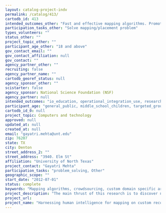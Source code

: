 ```yaml
---
layout: catalog-project-indv
permalink: /catalog/413/
cartodb_id: 413
intended_outcomes_other: "Fast and effective mapping algorithms. Promote computational thinking among non-scientists and non-engineers"
participation_tasks_other: "Solve mapping/placement problem"
types_volunteers: ""
status_other: ""
project_topic_other: ""
participant_age_other: "18 and above"
gov_contact_email: ""
gov_contact_affiliation: null
gov_contact: ""
agency_partner_other: ""
recruiting: false
agency_partner_name: ""
cartodb_georef_status: null
agency_sponsor_other: ""
scistarter: false
agency_sponsor: National Science Foundation (NSF)
agency_partner: null
intended_outcomes: "io_education, operational_integration_use, research_advancement, Other"
participant_age: "general_public, middle_school_children, targeted_group, teens, Other"
cartodb_id_0: null
project_topic: Computers and technology
approved: null
updated_at: null
created_at: null
email: "gayatri.mehta@unt.edu"
zip: 76207
state: TX
city: Denton
street_address_2: ""
street_address: "3940. Elm St"
affiliation: "University of North Texas"
project_contact: "Gayatri Mehta"
participation_tasks: "problem_solving, Other"
geographic_scope: ""
start_date: "2012-07-01"
status: complete
keywords: "Mapping algorithms, crowdsourcing, custom domain specific architectures, reconfigurable architectures"
project_description: "The main thrust of this research is to discover novel mapping algorithms by making use of human intuition and ability to recognize patterns and opportunities even in complex problems."
project_url: 
project_name: "Harnessing human intelligence for mapping on custom reconfigurable architectures"
---
```


